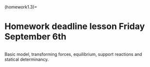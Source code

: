 (homework1.3)=
# Homework deadline lesson Friday September 6th

```{tableofcontents}
```

Basic model, transforming forces, equilibrium, support reactions and statical determinancy. 